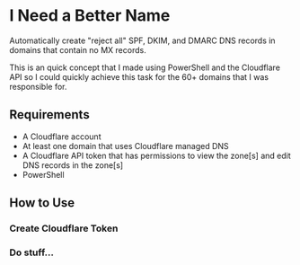 # I Need a Better Name
Automatically create "reject all" SPF, DKIM, and DMARC DNS records in domains that contain no MX records.

This is an quick concept that I made using PowerShell and the Cloudflare API so I could quickly achieve this task for the 60+ domains that I was responsible for. 

## Requirements
 - A Cloudflare account
 - At least one domain that uses Cloudflare managed DNS
 - A Cloudflare API token that has permissions to view the zone[s] and edit DNS records in the zone[s]
 - PowerShell

## How to Use
### Create Cloudflare Token

### Do stuff...
